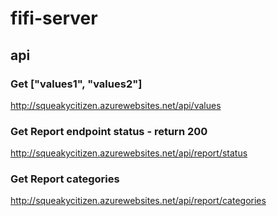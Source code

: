 # fifi-server

## api
### Get ["values1", "values2"]
http://squeakycitizen.azurewebsites.net/api/values

### Get Report endpoint status - return 200
http://squeakycitizen.azurewebsites.net/api/report/status

### Get Report categories
http://squeakycitizen.azurewebsites.net/api/report/categories
